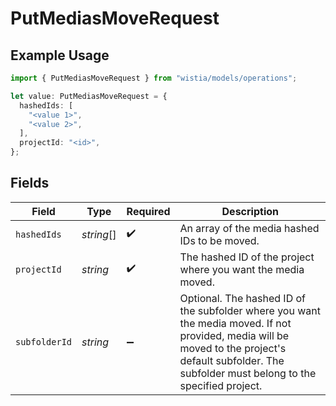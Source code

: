 # PutMediasMoveRequest

## Example Usage

```typescript
import { PutMediasMoveRequest } from "wistia/models/operations";

let value: PutMediasMoveRequest = {
  hashedIds: [
    "<value 1>",
    "<value 2>",
  ],
  projectId: "<id>",
};
```

## Fields

| Field                                                                                                                                                                                                 | Type                                                                                                                                                                                                  | Required                                                                                                                                                                                              | Description                                                                                                                                                                                           |
| ----------------------------------------------------------------------------------------------------------------------------------------------------------------------------------------------------- | ----------------------------------------------------------------------------------------------------------------------------------------------------------------------------------------------------- | ----------------------------------------------------------------------------------------------------------------------------------------------------------------------------------------------------- | ----------------------------------------------------------------------------------------------------------------------------------------------------------------------------------------------------- |
| `hashedIds`                                                                                                                                                                                           | *string*[]                                                                                                                                                                                            | :heavy_check_mark:                                                                                                                                                                                    | An array of the media hashed IDs to be moved.                                                                                                                                                         |
| `projectId`                                                                                                                                                                                           | *string*                                                                                                                                                                                              | :heavy_check_mark:                                                                                                                                                                                    | The hashed ID of the project where you want the media moved.                                                                                                                                          |
| `subfolderId`                                                                                                                                                                                         | *string*                                                                                                                                                                                              | :heavy_minus_sign:                                                                                                                                                                                    | Optional. The hashed ID of the subfolder where you want the media moved. If not provided, media will be moved to the project's default subfolder. The subfolder must belong to the specified project. |